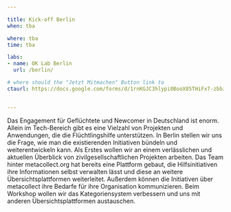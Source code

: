 ```yaml
---

title: Kick-off Berlin
when: tba

where: tba
time: tba

labs:
- name: OK Lab Berlin
  url: /berlin/

# where should the "Jetzt Mitmachen" Button link to
ctaurl: https://docs.google.com/forms/d/1rnKGJC3hlypi0BooX85THiFx7-zbbJNa9g1sBQWrc8o/viewform


---
```


Das Engagement für Geflüchtete und Newcomer in Deutschland ist enorm. Allein im Tech-Bereich gibt es eine Vielzahl von Projekten und Anwendungen, die die Flüchtlingshilfe unterstützen. In Berlin stellen wir uns die Frage, wie man die existierenden Initiativen bündeln und weiterentwickeln kann. Als Erstes wollen wir an einem verlässlichen und aktuellen Überblick von zivilgesellschaftlichen Projekten arbeiten. Das Team hinter metacollect.org hat bereits eine Plattform gebaut, die Hilfsinitiativen ihre Informationen selbst verwalten lässt und diese an weitere Übersichtsplattformen weiterleitet. Außerdem können die Initiativen über metacollect ihre Bedarfe für ihre Organisation kommunizieren. Beim Workshop wollen wir das Kategoriensystem verbessern und uns mit anderen Übersichtsplattformen austauschen.
